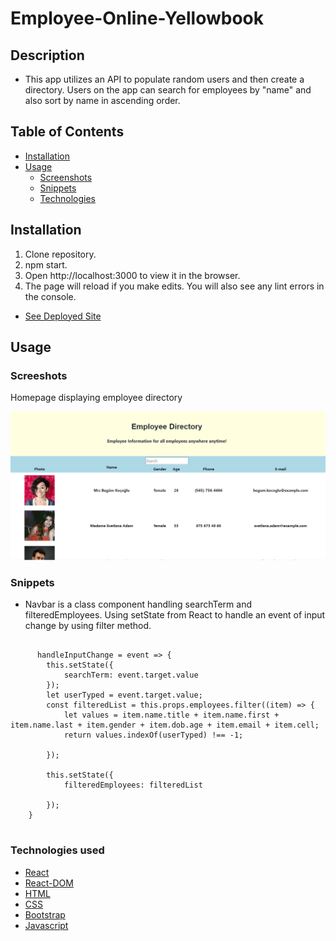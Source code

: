 # Employee-Online-Yellowbook

## Description
* This app utilizes an API to populate random users and then create a directory. Users on the app can search for employees by "name" and also sort by name in ascending order.


## Table of Contents

* [Installation](#installation)
* [Usage](#usage)
    * [Screenshots](#screenshots)
    * [Snippets](#snippets)
    * [Technologies](#Technologies)


## Installation

1. Clone repository. 
2. npm start.
3. Open http://localhost:3000 to view it in the browser.
4. The page will reload if you make edits. You will also see any lint errors in the console.

* [See Deployed Site](https://glacial-coast-30043.herokuapp.com/)


## Usage

### Screeshots

Homepage displaying employee directory

![Site](public/directory.png)



### Snippets

* Navbar is a class component handling searchTerm and filteredEmployees. Using setState from React to handle an event of input change by using filter method.

```react

      handleInputChange = event => {
        this.setState({
            searchTerm: event.target.value
        });
        let userTyped = event.target.value;
        const filteredList = this.props.employees.filter((item) => {
            let values = item.name.title + item.name.first + item.name.last + item.gender + item.dob.age + item.email + item.cell;
            return values.indexOf(userTyped) !== -1;

        });

        this.setState({
            filteredEmployees: filteredList

        });
    }
    
```

### Technologies used
* [React](https://reactjs.org/docs/getting-started.html)
* [React-DOM](https://reactjs.org/docs/react-dom.html)
* [HTML](https://developer.mozilla.org/en-US/docs/Web/HTML)
* [CSS](https://developer.mozilla.org/en-US/docs/Web/CSS)
* [Bootstrap](https://getbootstrap.com/)
* [Javascript](https://www.javascript.com/)


